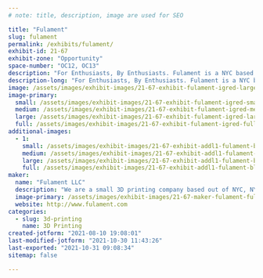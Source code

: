 ```yaml
---
# note: title, description, image are used for SEO

title: "Fulament"
slug: fulament
permalink: /exhibits/fulament/
exhibit-id: 21-67
exhibit-zone: "Opportunity"
space-number: "OC12, OC13"
description: "For Enthusiasts, By Enthusiasts. Fulament is a NYC based 3D printing company "
description-long: "For Enthusiasts, By Enthusiasts. Fulament is a NYC based 3D printing company specializing in build plates and printing materials for 3D printers. "
image: /assets/images/exhibit-images/21-67-exhibit-fulament-igred-large.png
image-primary: 
  small: /assets/images/exhibit-images/21-67-exhibit-fulament-igred-small.png
  medium: /assets/images/exhibit-images/21-67-exhibit-fulament-igred-medium.png
  large: /assets/images/exhibit-images/21-67-exhibit-fulament-igred-large.png
  full: /assets/images/exhibit-images/21-67-exhibit-fulament-igred-full.png
additional-images: 
  - 1:
    small: /assets/images/exhibit-images/21-67-exhibit-addl1-fulament-blackplain-small.png
    medium: /assets/images/exhibit-images/21-67-exhibit-addl1-fulament-blackplain-medium.png
    large: /assets/images/exhibit-images/21-67-exhibit-addl1-fulament-blackplain-large.png
    full: /assets/images/exhibit-images/21-67-exhibit-addl1-fulament-blackplain-full.png
maker: 
  name: "Fulament LLC"
  description: "We are a small 3D printing company based out of NYC, NY. We specialize in build plates and materials for 3D Printers! "
  image-primary: /assets/images/exhibit-images/21-67-maker-fulament-fulament-4-medium.png
  website: http://www.fulament.com
categories: 
  - slug: 3d-printing
    name: 3D Printing
created-jotform: "2021-08-10 19:08:01"
last-modified-jotform: "2021-10-30 11:43:26"
last-exported: "2021-10-31 09:08:34"
sitemap: false

---
```

